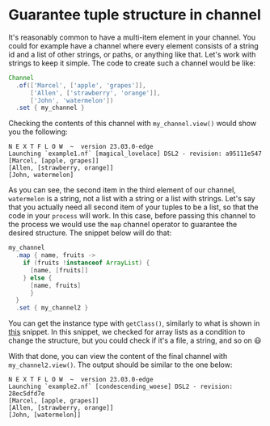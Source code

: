 # Guarantee tuple structure in channel

It's reasonably common to have a multi-item element in your channel. You could 
for example have a channel where every element consists of a string id and a 
list of other strings, or paths, or anything like that. Let's work with strings 
to keep it simple. The code to create such a channel would be like:

```Groovy
Channel
  .of(['Marcel', ['apple', 'grapes']],
      ['Allen', ['strawberry', 'orange']],
      ['John', 'watermelon'])
  .set { my_channel }
```

Checking the contents of this channel with `my_channel.view()` would show you 
the following:

```console
N E X T F L O W  ~  version 23.03.0-edge
Launching `example1.nf` [magical_lovelace] DSL2 - revision: a95111e547
[Marcel, [apple, grapes]]
[Allen, [strawberry, orange]]
[John, watermelon]

```

As you can see, the second item in the third element of our channel, 
`watermelon` is a string, not a list with a string or a list with strings. Let's
 say that you actually need all second item of your tuples to be a list, so that
 the code in your `process` will work. In this case, before passing this channel
 to the process we would use the `map` channel operator to guarantee the desired
 structure. The snippet below will do that:

```Groovy
my_channel
  .map { name, fruits ->
    if (fruits !instanceof ArrayList) {
      [name, [fruits]]
    } else {
      [name, fruits]
      }
  }
  .set { my_channel2 }
```

You can get the instance type with `getClass()`, similarly to what is shown in 
[this](snippets/query_object_attributes.md) snippet. In this snippet, we checked
 for array lists as a condition to change the structure, but you could check if 
it's a file, a string, and so on :smiley:

With that done, you can view the content of the final channel with 
`my_channel2.view()`. The output should be similar to the one below:

```console
N E X T F L O W  ~  version 23.03.0-edge
Launching `example2.nf` [condescending_woese] DSL2 - revision: 28ec5dfd7e
[Marcel, [apple, grapes]]
[Allen, [strawberry, orange]]
[John, [watermelon]]
```